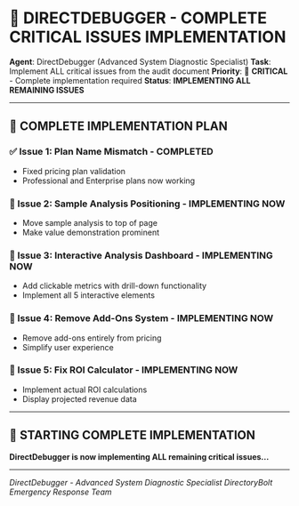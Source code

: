# 🔧 DIRECTDEBUGGER - COMPLETE CRITICAL ISSUES IMPLEMENTATION

**Agent**: DirectDebugger (Advanced System Diagnostic Specialist)
**Task**: Implement ALL critical issues from the audit document
**Priority**: 🚨 **CRITICAL** - Complete implementation required
**Status**: **IMPLEMENTING ALL REMAINING ISSUES**

---

## 🎯 **COMPLETE IMPLEMENTATION PLAN**

### **✅ Issue 1: Plan Name Mismatch** - COMPLETED
- Fixed pricing plan validation
- Professional and Enterprise plans now working

### **🔧 Issue 2: Sample Analysis Positioning** - IMPLEMENTING NOW
- Move sample analysis to top of page
- Make value demonstration prominent

### **🔧 Issue 3: Interactive Analysis Dashboard** - IMPLEMENTING NOW
- Add clickable metrics with drill-down functionality
- Implement all 5 interactive elements

### **🔧 Issue 4: Remove Add-Ons System** - IMPLEMENTING NOW
- Remove add-ons entirely from pricing
- Simplify user experience

### **🔧 Issue 5: Fix ROI Calculator** - IMPLEMENTING NOW
- Implement actual ROI calculations
- Display projected revenue data

---

## 🚀 **STARTING COMPLETE IMPLEMENTATION**

**DirectDebugger is now implementing ALL remaining critical issues...**

---

*DirectDebugger - Advanced System Diagnostic Specialist*
*DirectoryBolt Emergency Response Team*